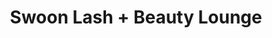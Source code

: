 ---
title: "Swoon Lash + Beauty Lounge"
url: /saint-louis-park/swoon-lash-beauty-lounge/
shop: Friseur
---